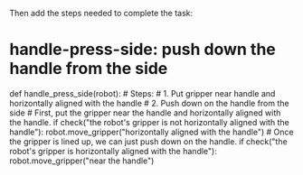 

Then add the steps needed to complete the task:

# handle-press-side: push down the handle from the side
def handle_press_side(robot):
    # Steps:
    #  1. Put gripper near handle and horizontally aligned with the handle 
    #  2. Push down on the handle from the side
    # First, put the gripper near the handle and horizontally aligned with the handle.
    if check("the robot's gripper is not horizontally aligned with the handle"):
        robot.move_gripper("horizontally aligned with the handle")
    # Once the gripper is lined up, we can just push down on the handle.
    if check("the robot's gripper is horizontally aligned with the handle"):
        robot.move_gripper("near the handle")